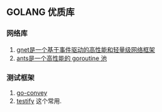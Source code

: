 ## GOLANG 优质库

### 网络库
1. [gnet是一个基于事件驱动的高性能和轻量级网络框架](https://github.com/panjf2000/gnet)
1. [ants是一个高性能的 goroutine 池](https://github.com/panjf2000/ants)

### 测试框架
1. [go-convey](https://github.com/smartystreets/goconvey)
1. [testify](https://github.com/stretchr/testify) 这个常用.


